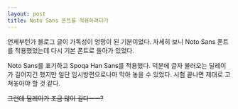 ```yaml
---
layout: post
title: Noto Sans 폰트를 적용하려다가
---
```


언제부턴가 블로그 글이 가독성이 엉망이 된 기분이었다. 자세히 보니 Noto Sans 폰트를 적용했었는데 다시 기본 폰트로 돌아가 있었다.

Noto Sans를 포기하고 Spoqa Han Sans를 적용했다. 덕분에 글자 불러오는 딜레이가 길어지긴 했지만 일단 임시방편으로나마 막아 놓을 수 있었다. 시험 끝나면 제대로 고쳐놓아야 할 것 같다.

~~그런데 딜레이가 조금 많이 길다ㅡㅡ?~~